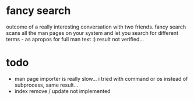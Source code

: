 fancy search
============
outcome of a really interesting conversation with two friends.
fancy search scans all the man pages on your system and let you search for different terms - as apropos for full man text :)
result not verified...

todo
====
 * man page importer is really slow... i tried with command or os instead of subprocess, same result...
 * index remove / update not implemented
